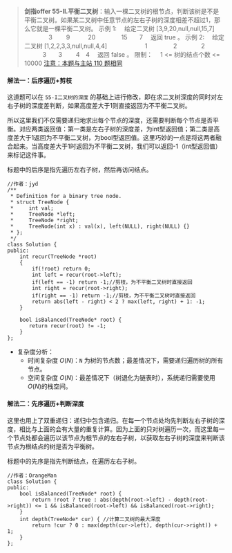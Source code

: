 #

>**剑指offer 55-II.平衡二叉树**：输入一棵二叉树的根节点，判断该树是不是平衡二叉树。如果某二叉树中任意节点的左右子树的深度相差不超过1，那么它就是一棵平衡二叉树。
示例 1:
　给定二叉树 [3,9,20,null,null,15,7]
　　　　3
　　9　　　20
　　　　15　　7
　返回 true 。
示例 2:
　给定二叉树 [1,2,2,3,3,null,null,4,4]
　　　　　　1
　　　　2　　　　2
　　　3　　3
　　4　4
　返回 false 。
限制：
　1 <= 树的结点个数 <= 10000
[注意：本题与主站 110 题相同](https://leetcode-cn.com/problems/balanced-binary-tree/)

#### 解法一：后序遍历+剪枝

这道题可以在 `55-I二叉树的深度` 的基础上进行修改，即在求二叉树深度的同时对左右子树的深度差判断，如果高度差大于1则直接返回为不平衡二叉树。

所以这里我们不仅需要递归地求出每个节点的深度，还需要判断每个节点是否平衡。对应两类返回值：第一类是左右子树的深度差，为int型返回值；第二类是高度差大于1返回为不平衡二叉树，为bool型返回值。这里巧妙的一点是将这两者融合起来。当高度差大于1时返回为不平衡二叉树，我们可以返回-1（int型返回值）来标记这件事。

标题中的后序是指先遍历左右子树，然后再访问结点。

```C++{.line-numbers}
//作者：jyd
/**
 * Definition for a binary tree node.
 * struct TreeNode {
 *     int val;
 *     TreeNode *left;
 *     TreeNode *right;
 *     TreeNode(int x) : val(x), left(NULL), right(NULL) {}
 * };
 */
class Solution {
public:
    int recur(TreeNode *root)
    {
        if(!root) return 0;
        int left = recur(root->left);
        if(left == -1) return -1;//剪枝，为不平衡二叉树时直接返回
        int right = recur(root->right);
        if(right == -1) return -1;//剪枝，为不平衡二叉树时直接返回
        return abs(left - right) < 2 ? max(left, right) + 1: -1;
    }
   
    bool isBalanced(TreeNode* root) {
       return recur(root) != -1;
    }
};
```

- 复杂度分析：
  - 时间复杂度 $O(N)$：`N` 为树的节点数；最差情况下，需要递归遍历树的所有节点。
  - 空间复杂度 $O(N)$：最差情况下（树退化为链表时），系统递归需要使用 $O(N)$的栈空间。

#### 解法二：先序遍历+判断深度

这里也用上了双重递归：递归中包含递归。在每一个节点处均先判断左右子树的深度，相比与上面的会有大量的重复计算。因为上面的只对树遍历一次，而这里每一个节点处都会遍历以该节点为根节点的左右子树，以获取左右子树的深度来判断该节点为根结点的树是否为平衡树。

标题中的先序是指先判断结点，在遍历左右子树。

```C++{.line-numbers}
//作者：OrangeMan
class Solution {
public:
    bool isBalanced(TreeNode* root) {
        return !root ? true : abs(depth(root->left) - depth(root->right)) <= 1 && isBalanced(root->left) && isBalanced(root->right);
    }
    int depth(TreeNode* cur) { //计算二叉树的最大深度
        return !cur ? 0 : max(depth(cur->left), depth(cur->right)) + 1;
    }
};
```
